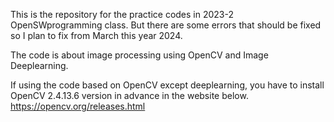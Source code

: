 This is the repository for the practice codes in 2023-2 OpenSWprogramming class.
But there are some errors that should be fixed so I plan to fix from March this year 2024.

The code is about image processing using OpenCV and Image Deeplearning.

If using the code based on OpenCV except deeplearning, you have to install OpenCV 2.4.13.6 version in advance in the website below.
https://opencv.org/releases.html
